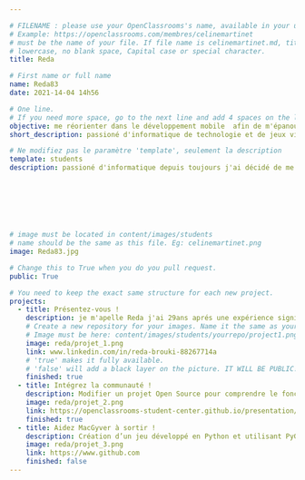 ```yaml
---

# FILENAME : please use your OpenClassrooms's name, available in your url.
# Example: https://openclassrooms.com/membres/celinemartinet
# must be the name of your file. If file name is celinemartinet.md, title is celinemartinet.
# lowercase, no blank space, Capital case or special character.
title: Reda

# First name or full name
name: Reda83
date: 2021-14-04 14h56

# One line.
# If you need more space, go to the next line and add 4 spaces on the left, as in 'description'.
objective: me réorienter dans le développement mobile  afin de m'épanouir professionnellement.
short_description: passioné d'informatique de technologie et de jeux video.

# Ne modifiez pas le paramètre 'template', seulement la description
template: students
description: passioné d'informatique depuis toujours j'ai décidé de me réorienté dans le développement mobile afin de m'épanouir et travailler sur des projets enrichissants. 
    
    
    
    
    
   

# image must be located in content/images/students
# name should be the same as this file. Eg: celinemartinet.png
image: Reda83.jpg

# Change this to True when you do you pull request.
public: True

# You need to keep the exact same structure for each new project.
projects:
  - title: Présentez-vous !
    description: je m'apelle Reda j'ai 29ans aprés une expérience significative dans le domaine bancaire j'ai décidé de me réorientier dans l'informatique plus précisement dans le développement mobile.
    # Create a new repository for your images. Name it the same as your nickname and profile picture.
    # Image must be here: content/images/students/yourrepo/project1.png
    image: reda/projet_1.png
    link: www.linkedin.com/in/reda-brouki-88267714a
    # 'true' makes it fully available.
    # 'false' will add a black layer on the picture. IT WILL BE PUBLIC!
    finished: true
  - title: Intégrez la communauté !
    description: Modifier un projet Open Source pour comprendre le fonctionnement de Git, de Github et des pull requests. 
    image: reda/projet_2.png
    link: https://openclassrooms-student-center.github.io/presentation/students/ratus.html
    finished: true
  - title: Aidez MacGyver à sortir !
    description: Création d’un jeu développé en Python et utilisant PyGame.
    image: reda/projet_3.png
    link: https://www.github.com
    finished: false
---
```


